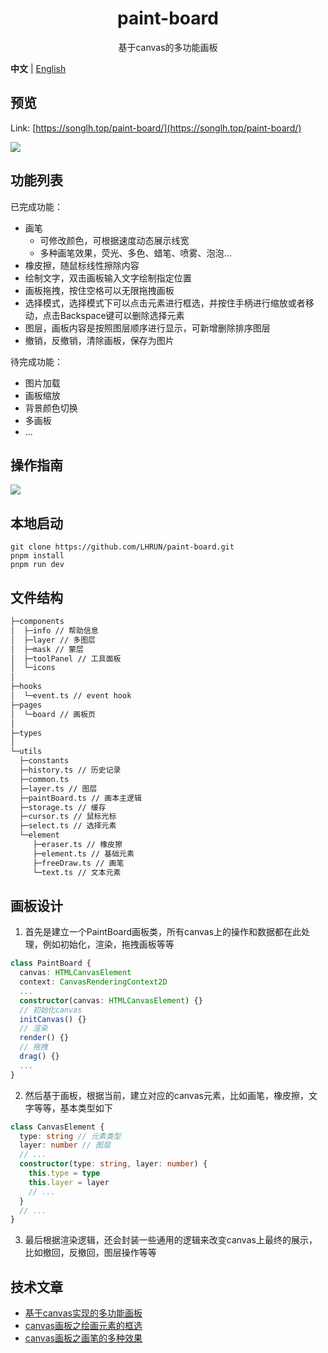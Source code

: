 <h1 align="center">paint-board</h1>
<div align="center">

  基于canvas的多功能画板

</div>

**中文** | [English](./README.en-US.md)

## 预览
Link: [https://songlh.top/paint-board/](https://songlh.top/paint-board/)

![](https://s1.ax1x.com/2022/12/17/zH59vn.png)

## 功能列表
已完成功能：
+ 画笔
  - 可修改颜色，可根据速度动态展示线宽
  - 多种画笔效果，荧光、多色、蜡笔、喷雾、泡泡...
+ 橡皮擦，随鼠标线性擦除内容
+ 绘制文字，双击画板输入文字绘制指定位置
+ 画板拖拽，按住空格可以无限拖拽画板
+ 选择模式，选择模式下可以点击元素进行框选，并按住手柄进行缩放或者移动，点击Backspace键可以删除选择元素
+ 图层，画板内容是按照图层顺序进行显示，可新增删除排序图层
+ 撤销，反撤销，清除画板，保存为图片

待完成功能：
+ 图片加载
+ 画板缩放
+ 背景颜色切换
+ 多画板
+ ...

## 操作指南
<image src="https://s1.ax1x.com/2022/12/17/zHbHJK.png" />

## 本地启动
```
git clone https://github.com/LHRUN/paint-board.git
pnpm install
pnpm run dev
```

## 文件结构

```bash
├─components  
│  ├─info // 帮助信息
│  ├─layer // 多图层
│  ├─mask // 蒙层
│  ├─toolPanel // 工具面板
│  └─icons
│
├─hooks
│  └─event.ts // event hook
├─pages
│  └─board // 画板页
│
├─types
│
└─utils
  ├─constants
  ├─history.ts // 历史记录
  ├─common.ts 
  ├─layer.ts // 图层
  ├─paintBoard.ts // 画本主逻辑
  ├─storage.ts // 缓存
  ├─cursor.ts // 鼠标光标
  ├─select.ts // 选择元素
  └─element
     ├─eraser.ts // 橡皮擦
     ├─element.ts // 基础元素
     ├─freeDraw.ts // 画笔
     └─text.ts // 文本元素
```

## 画板设计
1. 首先是建立一个PaintBoard画板类，所有canvas上的操作和数据都在此处理，例如初始化，渲染，拖拽画板等等
```ts
class PaintBoard {
  canvas: HTMLCanvasElement
  context: CanvasRenderingContext2D
  ...
  constructor(canvas: HTMLCanvasElement) {}
  // 初始化canvas
  initCanvas() {}
  // 渲染
  render() {}
  // 拖拽
  drag() {}
  ...
}
```
2. 然后基于画板，根据当前，建立对应的canvas元素，比如画笔，橡皮擦，文字等等，基本类型如下
```ts
class CanvasElement {
  type: string // 元素类型
  layer: number // 图层
  // ...
  constructor(type: string, layer: number) {
    this.type = type
    this.layer = layer
    // ...
  }
  // ...
}
```
3. 最后根据渲染逻辑，还会封装一些通用的逻辑来改变canvas上最终的展示，比如撤回，反撤回，图层操作等等

## 技术文章
+ [基于canvas实现的多功能画板](https://lhrun.github.io/2022/09/21/%E5%9F%BA%E4%BA%8Ecanvas%E5%AE%9E%E7%8E%B0%E7%9A%84%E5%A4%9A%E5%8A%9F%E8%83%BD%E7%94%BB%E6%9D%BF/)
+ [canvas画板之绘画元素的框选](https://songlh.top/2022/12/05/canvas%E7%94%BB%E6%9D%BF%E4%B9%8B%E7%BB%98%E7%94%BB%E5%85%83%E7%B4%A0%E7%9A%84%E6%A1%86%E9%80%89/)
+ [canvas画板之画笔的多种效果](https://songlh.top/2022/12/17/canvas%E7%94%BB%E6%9D%BF%E4%B9%8B%E7%94%BB%E7%AC%94%E7%9A%84%E5%A4%9A%E7%A7%8D%E6%95%88%E6%9E%9C/)

